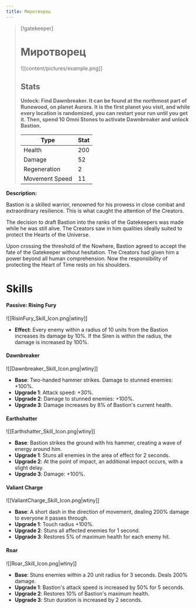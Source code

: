 ```yaml
---
title: Миротворец
---
```

> [!gatekeeper]
>
> # Миротворец
>
> ![[content/pictures/example.png]]
>
> ## Stats
>
> **Unlock: Find Dawnbreaker. It can be found at the northmost part of Runewood, on planet Aurora. It is the first planet you visit, and while every location is randomized, you can restart your run until you get it. Then, spend 10 Omni Stones to activate Dawnbreaker and unlock Bastion.**
>
> | Type | Stat |
> | ---- | ---- |
> | Health | 200 |
> | Damage | 52 |
> | Regeneration | 2 |
> | Movement Speed | 11 |

**Description:**

Bastion is a skilled warrior, renowned for his prowess in close combat and extraordinary resilience. This is what caught the attention of the Creators. 

The decision to draft Bastion into the ranks of the Gatekeepers was made while he was still alive. The Creators saw in him qualities ideally suited to protect the Hearts of the Universe. 

Upon crossing the threshold of the Nowhere, Bastion agreed to accept the fate of the Gatekeeper without hesitation. The Creators had given him a power beyond all human comprehension. Now the responsibility of protecting the Heart of Time rests on his shoulders.

# Skills

#### Passive: Rising Fury
![[RisinFury_Skill_Icon.png|wtiny]]
- **Effect**: Every enemy within a radius of 10 units from the Bastion increases its damage by 10%. If the Siren is within the radius, the damage is increased by 100%.

#### Dawnbreaker
![[Dawnbreaker_Skill_Icon.png|wtiny]]
- **Base**: Two-handed hammer strikes. Damage to stunned enemies: +100%.
- **Upgrade 1**: Attack speed: +30%.
- **Upgrade 2**: Damage to stunned enemies: +100%.
- **Upgrade 3**: Damage increases by 8% of Bastion's current health.

#### Earthshatter
![[Earthshatter_Skill_Icon.png|wtiny]]
- **Base**: Bastion strikes the ground with his hammer, creating a wave of energy around him.
- **Upgrade 1**: Stuns all enemies in the area of effect for 2 seconds.
- **Upgrade 2**: At the point of impact, an additional impact occurs, with a slight delay.
- **Upgrade 3**: Damage: +100%.

#### Valiant Charge
![[ValiantCharge_Skill_Icon.png|wtiny]]
- **Base**: A short dash in the direction of movement, dealing 200% damage to everyone it passes through.
- **Upgrade 1**: Touch radius +100%.
- **Upgrade 2**: Stuns all affected enemies for 1 second.
- **Upgrade 3**: Restores 5% of maximum health for each enemy hit.

#### Roar
![[Roar_Skill_Icon.png|wtiny]]
- **Base**: Stuns enemies within a 20 unit radius for 3 seconds. Deals 200% damage.
- **Upgrade 1**: Bastion's attack speed is increased by 50% for 5 seconds.
- **Upgrade 2**: Restores 10% of Bastion's maximum health.
- **Upgrade 3**: Stun duration is increased by 2 seconds.

